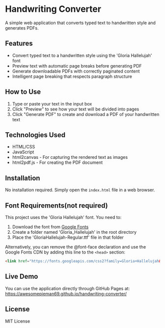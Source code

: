 # Handwriting Converter

A simple web application that converts typed text to handwritten style and generates PDFs.

## Features

- Convert typed text to a handwritten style using the 'Gloria Hallelujah' font
- Preview text with automatic page breaks before generating PDF
- Generate downloadable PDFs with correctly paginated content
- Intelligent page breaking that respects paragraph structure

## How to Use

1. Type or paste your text in the input box
2. Click "Preview" to see how your text will be divided into pages
3. Click "Generate PDF" to create and download a PDF of your handwritten text

## Technologies Used

- HTML/CSS
- JavaScript
- html2canvas - For capturing the rendered text as images
- html2pdf.js - For creating the PDF document

## Installation

No installation required. Simply open the `index.html` file in a web browser.

## Font Requirements(not required)

This project uses the 'Gloria Hallelujah' font. You need to:

1. Download the font from [Google Fonts](https://fonts.google.com/specimen/Gloria+Hallelujah)
2. Create a folder named 'Gloria_Hallelujah' in the root directory
3. Place the 'GloriaHallelujah-Regular.ttf' file in that folder

Alternatively, you can remove the @font-face declaration and use the Google Fonts CDN by adding this line to the `<head>` section:
```html
<link href="https://fonts.googleapis.com/css2?family=Gloria+Hallelujah&display=swap" rel="stylesheet">
```

## Live Demo

You can use the application directly through GitHub Pages at: https://awesomepieman69.github.io/handwriting-converter/

## License

MIT License
